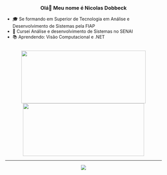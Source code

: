 ### <div align='center'> Olá👋 Meu nome é Nicolas Dobbeck </div>

- 🎓 Se formando em Superior de Tecnologia em Análise e Desenvolvimento de Sistemas pela FIAP
- 📍 Cursei Análise e desenvolvimento de Sistemas no SENAI
- 📚 Aprendendo: Visão Computacional e .NET

##

<div align="center">
  <a href="https://github.com/NicolasDobbeck">
  <img width="400em" height="170em" src="https://github-readme-stats.vercel.app/api?username=NicolasDobbeck&show_icons=true&theme=dark&include_all_commits=true&count_private=true"/>
  <img width="390em" height="170em" src="https://github-readme-stats.vercel.app/api/top-langs/?username=NicolasDobbeck&layout=compact&langs_count=7&theme=dark"/>
</div>
  
<hr>

<p align="center">
  <a href="https://skillicons.dev">
    <img src="https://skillicons.dev/icons?i=css,html,express,regex,figma,java,js,kotlin,mysql,nodejs,ts,vite,react,next" />
  </a>
</p>
